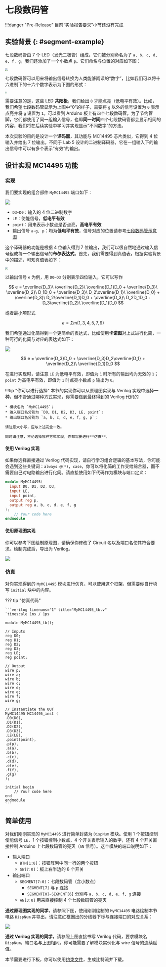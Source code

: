 # 七段数码管

!!!danger "Pre-Release"
    目前“实验报告要求”小节还没有完成

## 实验背景 {: #segment-example}

七段数码管由 7 个 LED（发光二极管）组成，它们被分别命名为了 `a, b, c, d, e, f, g`，我们还添加了一个小数点 `p`。它们命名与位置的对应如下图：

<img src="../pic/one_display.png" style="zoom:50%">

七段数码管可以用来将输出信号转换为人类能够阅读的“数字”，比如我们可以将十六进制下的十六个数字表示为下图的形式：

<img src="../pic/opt_segment.png" style="zoom:30%">

需要注意的是，这些 LED **共阳极**，我们给出 `0` 才能点亮（低电平有效）。比如，我们希望七段数码管显示为上图中“0”的样子，需要将 `g` 以外的信号设置为 `0` 表示点亮并将 `g` 设置为 `1`。可以看到 Arduino 板上有四个七段数码管，为了节约管脚，它们都使用了同一组输入信号，也即**同一时间**四个七段数码管都会显示相同的内容，我们将在后续实验中学习并实现显示“不同数字”的方法。  

本次实验的目的是设计一个**译码器**，其功能与 MC14495 芯片类似，它得到 4 位输入并给出 7 位输出。不同于 Lab 5 设计的二进制译码器，它在一组输入下的输出信号中可以有多个表示“有效”的输出。

## 设计实现 MC14495 功能

### 实现

我们要实现的组合部件 `MyMC14495` 端口如下：

<img src="../pic/my_mc14495.png">

* `D3~D0`：输入的 4 位二进制数字
* `LE`：使能信号，**低电平有效**
* `point`：用来表示小数点是否点亮，**高电平有效**
* 输出信号 `a~g, p`：均为**低电平有效**，信号对应的位置请参考[七段数码管示意图](#segment-example)

这个译码器的功能是根据 4 位输入得到 7 位输出，我们可以很自然地通过输入信号组成每一个输出信号的**布尔表达式**。首先，我们需要得到真值表，根据实验背景中的描述，可知真值表如下：

<img src="../pic/truth_table.png" style="zoom:50%">

以输出信号 `e` 为例，用 `D0~D3` 分别表示四位输入，它可以写作

$$
e = \overline{D_3}\ \overline{D_2}\ \overline{D_1}D_0 + \overline{D_3}\ \overline{D_2}\ D_1D_0 + \overline{D_3}\ D_2\overline{D_1}\ \overline{D_0} + \overline{D_3}\ D_2\overline{D_1}D_0 + \overline{D_3}\ D_2D_1D_0 + D_3\overline{D_2}\ \overline{D_1}D_0
$$

或者最小项形式

$$
e = \Sigma m(1, 3, 4, 5, 7, 9)
$$

我们希望通过化简得到一个更简单的表达式，比如使用**卡诺图**对上式进行化简，一种可行的化简与对应的表达式如下：

<img src="../pic/karnaugh_e.png">

$$
e = \overline{D_3}D_0 + \overline{D_3}D_2\overline{D_1} + \overline{D_2}\ \overline{D_1}D_0
$$

在进行实现时，请注意 `LE` 为低电平有效，即值为 `1` 时所有的输出均为无效的 `1`；`point` 为高电平有效，即值为 `1` 时点亮小数点 `p` 输出为 `0`。

!!!tip "你可以进行选择"
    本节的实现你可以从原理图实现与 Verilog 实现中选择**一种**，但不管通过哪种方式实现，你需要做到最终得到的 Verilog 代码的

    * 模块名为 `MyMC14495`；
    * 输入端口名分别为 `D0, D1, D2, D3, LE, point`；
    * 输出端口名分别为 `a, b, c, d, e, f, g, p`；

    请注意大小写，应与上述完全一致。

    同时请注意，不论选择哪种方式实现，你都需要进行**仿真**。

#### 使用 Verilog 实现

如果你选择直接通过 Verilog 代码实现，请自行学习组合逻辑的基本写法，你可能会遇到这些关键词：`always @(*)`，`case`，你可以将化简的工作交给综合器，而不需要自己对电路输出进行化简。请直接使用如下代码作为模块与端口定义：

```verilog linenums="1"
module MyMC14495(
  input D0, D1, D2, D3,
  input LE,
  input point,
  output reg p,
  output reg a, b, c, d, e, f, g
);
    // Your code here
endmodule
```

#### 使用原理图实现

你可以参考下图绘制原理图，请确保你修改了 Circuit 名以及端口名使其符合要求。绘制完成后，导出为 Verilog。

<img src="../pic/circuit_mc14495.png">

### 仿真

对你实现得到的 `MyMC14495` 模块进行仿真，可以使用这个框架，但需要你自行填写 `initial` 块中的内容。

??? tip "仿真代码"

    ```verilog linenums="1" title="MyMC14495_tb.v"
    `timescale 1ns / 1ps

    module MyMC14495_tb();

    // Inputs
    reg D0;
    reg D1;
    reg D2;
    reg D3;
    reg LE;
    reg point;

    // Output
    wire p;
    wire a;
    wire b;
    wire c;
    wire d;
    wire e;
    wire f;
    wire g;

    // Instantiate the UUT
    MyMC14495 MC14495_inst (
    .D0(D0), 
    .D1(D1), 
    .D2(D2), 
    .D3(D3), 
    .LE(LE), 
    .point(point), 
    .p(p), 
    .a(a), 
    .b(b), 
    .c(c), 
    .d(d), 
    .e(e), 
    .f(f), 
    .g(g)
    );

    initial begin
        // Your code here
    end
    endmodule
    ```

## 简单使用

对我们刚刚实现的 `MyMC14495` 进行简单封装为 `DispNum` 模块。使用 1 个按钮控制使能信号 `LE`，1 个按钮控制小数点，4 个开关表示输入的数字，还有 4 个开关直接控制 Arduino 上七段数码管的亮灭（`AN` 信号）。这个模块的端口说明如下：

* 输入端口
    * `BTN[1:0]`：按钮阵列中同一行的两个按钮
    * `SW[7:0]`：板上右半边的 8 个开关
* 输出端口
    * `SEGMENT[7:0]`：七段数码管（含小数点）
        * `SEGMENT[7]` 与 `p` 连接
        * `SEGMENT[0]~SEGMENT[6]` 分别与 `a, b, c, d, e, f, g` 连接
    * `AN[3:0]` 用来直接控制 4 个七段数码管的亮灭

**通过原理图实现的同学**，请参照下图，使用刚刚绘制的 `MyMC14495` 电路绘制本节电路 `DispNum` 并导出，请注意红框圈出的分线器下标与连接端口的对应关系：

<img src="../pic/circuit_dispnum.png">

**通过 Verilog 实现的同学**，请参照上图直接书写 Verilog 代码，要求模块名 `DispNum`，端口名与上图相同。你可能需要了解模块实例化与 wire 信号的连续赋值。

本节需要进行下板，你可以使用[约束文件](../attachment/constraints_lab6.xdc)，生成比特流并下载。